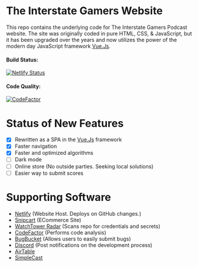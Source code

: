 # The Interstate Gamers Website  
This repo contains the underlying code for The Interstate Gamers Podcast website. The site was originally coded in pure HTML, CSS, & JavaScript, but it has been upgraded over the years and now utilizes the power of the modern day JavaScript framework [Vue.Js](https://vuejs.org/).

#### Build Status: 
[![Netlify Status](https://api.netlify.com/api/v1/badges/f6b95e64-cfc4-4310-98ec-8c480461f0ff/deploy-status)](https://app.netlify.com/sites/interstategamers/deploys)

#### Code Quality: 
[![CodeFactor](https://www.codefactor.io/repository/github/klewiscse/interstategamers/badge?s=8e02a165a20ac2e324d5605c3b4c59f0f853a767)](https://www.codefactor.io/repository/github/klewiscse/interstategamers)

# Status of New Features
- [x] Rewritten as a SPA in the [Vue.Js](https://vuejs.org/) framework
- [x] Faster navigation
- [x] Faster and optimized algorithms
- [ ] Dark mode
- [ ] Online store (No outside parties. Seeking local solutions)
- [ ] Easier way to submit scores

# Supporting Software
- [Netlify](https://www.netlify.com) (Website Host. Deploys on GitHub changes.)
- [Snipcart](https://snipcart.com/) (ECommerce Site)
- [WatchTower Radar](https://radar.watchtower.ai) (Scans repo for credentials and secrets)
- [CodeFactor](https://www.codefactor.io) (Performs code analysis)
- [BugBucket](https://bugbucket.io/issues/klewiscse/interstategamers) (Allows users to easily submit bugs)
- [Discord](https://discordapp.com/) (Post notifications on the development process)
- [AirTable](https://airtable.com/)
- [SimpleCast](https://simplecast.com)
